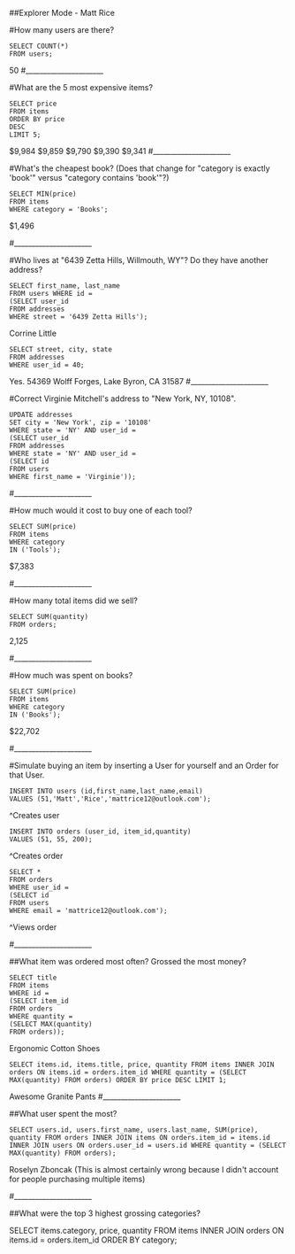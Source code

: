 ##Explorer Mode - Matt Rice

#How many users are there?
```
SELECT COUNT(*)
FROM users;
```
50
#______________________

#What are the 5 most expensive items?

```
SELECT price
FROM items
ORDER BY price
DESC
LIMIT 5;
```
$9,984
$9,859
$9,790
$9,390
$9,341
#______________________

#What's the cheapest book? (Does that change for "category is exactly 'book'" versus "category contains 'book'"?)

```
SELECT MIN(price)
FROM items
WHERE category = 'Books';
```
$1,496

#______________________


#Who lives at "6439 Zetta Hills, Willmouth, WY"? Do they have another address?
```
SELECT first_name, last_name
FROM users WHERE id =
(SELECT user_id
FROM addresses
WHERE street = '6439 Zetta Hills');
```
Corrine Little

```
SELECT street, city, state
FROM addresses
WHERE user_id = 40;
```
Yes. 54369 Wolff Forges, Lake Byron, CA 31587
#______________________

#Correct Virginie Mitchell's address to "New York, NY, 10108".

```
UPDATE addresses
SET city = 'New York', zip = '10108'
WHERE state = 'NY' AND user_id =
(SELECT user_id
FROM addresses
WHERE state = 'NY' AND user_id =
(SELECT id
FROM users
WHERE first_name = 'Virginie'));
```

#______________________

#How much would it cost to buy one of each tool?
```
SELECT SUM(price)
FROM items
WHERE category
IN ('Tools');
```
$7,383

#______________________

#How many total items did we sell?
```
SELECT SUM(quantity)
FROM orders;
```
2,125


#______________________

#How much was spent on books?
```
SELECT SUM(price)
FROM items
WHERE category
IN ('Books');
```
$22,702

#______________________

#Simulate buying an item by inserting a User for yourself and an Order for that User.
```
INSERT INTO users (id,first_name,last_name,email)
VALUES (51,'Matt','Rice','mattrice12@outlook.com');
```
^Creates user

```
INSERT INTO orders (user_id, item_id,quantity)
VALUES (51, 55, 200);
```
^Creates order

```
SELECT *
FROM orders
WHERE user_id =
(SELECT id
FROM users
WHERE email = 'mattrice12@outlook.com');
```
^Views order

#______________________


##What item was ordered most often? Grossed the most money?
```
SELECT title 
FROM items 
WHERE id = 
(SELECT item_id 
FROM orders 
WHERE quantity = 
(SELECT MAX(quantity) 
FROM orders));
```
Ergonomic Cotton Shoes

```
SELECT items.id, items.title, price, quantity FROM items INNER JOIN orders ON items.id = orders.item_id WHERE quantity = (SELECT MAX(quantity) FROM orders) ORDER BY price DESC LIMIT 1;
```
Awesome Granite Pants
#______________________

##What user spent the most?

```
SELECT users.id, users.first_name, users.last_name, SUM(price), quantity FROM orders INNER JOIN items ON orders.item_id = items.id INNER JOIN users ON orders.user_id = users.id WHERE quantity = (SELECT MAX(quantity) FROM orders);
```

Roselyn Zboncak
(This is almost certainly wrong because I didn't account for people purchasing multiple items)

#______________________

##What were the top 3 highest grossing categories?


SELECT items.category, price, quantity FROM items INNER JOIN orders ON items.id = orders.item_id ORDER BY category;

